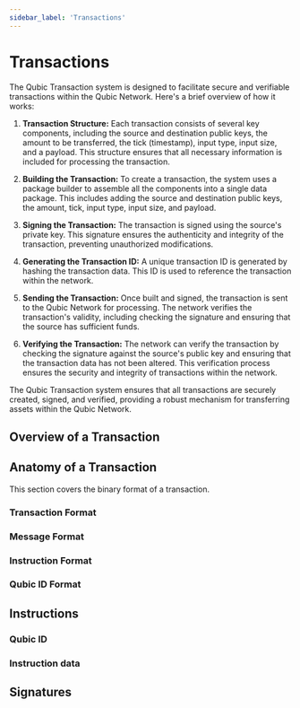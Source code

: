 ```yaml
---
sidebar_label: 'Transactions'
---
```

# Transactions

The Qubic Transaction system is designed to facilitate secure and verifiable transactions within the Qubic Network. Here's a brief overview of how it works:

1. **Transaction Structure:** Each transaction consists of several key components, including the source and destination public keys, the amount to be transferred, the tick (timestamp), input type, input size, and a payload. This structure ensures that all necessary information is included for processing the transaction.

2. **Building the Transaction:** To create a transaction, the system uses a package builder to assemble all the components into a single data package. This includes adding the source and destination public keys, the amount, tick, input type, input size, and payload.

3. **Signing the Transaction:** The transaction is signed using the source's private key. This signature ensures the authenticity and integrity of the transaction, preventing unauthorized modifications.

4. **Generating the Transaction ID:** A unique transaction ID is generated by hashing the transaction data. This ID is used to reference the transaction within the network.

5. **Sending the Transaction:** Once built and signed, the transaction is sent to the Qubic Network for processing. The network verifies the transaction's validity, including checking the signature and ensuring that the source has sufficient funds.

6. **Verifying the Transaction:** The network can verify the transaction by checking the signature against the source's public key and ensuring that the transaction data has not been altered. This verification process ensures the security and integrity of transactions within the network.

The Qubic Transaction system ensures that all transactions are securely created, signed, and verified, providing a robust mechanism for transferring assets within the Qubic Network.

## Overview of a Transaction

## Anatomy of a Transaction
This section covers the binary format of a transaction.

### Transaction Format

### Message Format

### Instruction Format

### Qubic ID Format

## Instructions

### Qubic ID

### Instruction data

## Signatures